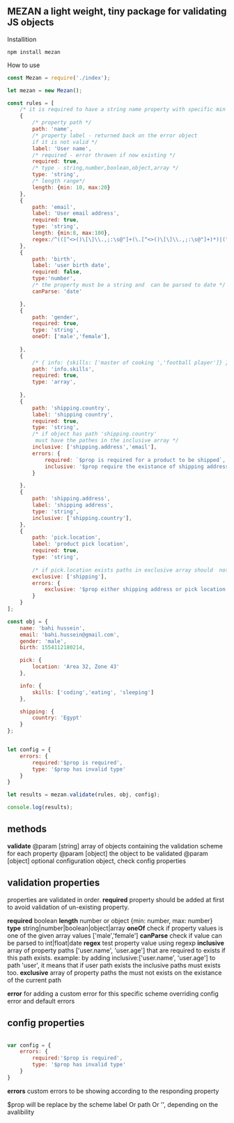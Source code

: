 ## MEZAN a light weight, tiny package for validating JS objects 


Installition 

```
npm install mezan
```

How to use 

```javascript 
const Mezan = require('./index');

let mezan = new Mezan();

const rules = [
    /* it is required to have a string name property with specific min and max length */
    {
        /* property path */
        path: 'name',
        /* property label - returned back on the error object 
        if it is not valid */
        label: 'User name',
        /* required - error throwen if now existing */
        required: true,
        /* type - string,number,boolean,object,array */
        type: 'string',
        /* length range*/ 
        length: {min: 10, max:20}
    },
    {
        path: 'email',
        label: 'User email address',
        required: true,
        type: 'string',
        length: {min:8, max:100},
        regex:/^(([^<>()\[\]\\.,;:\s@"]+(\.[^<>()\[\]\\.,;:\s@"]+)*)|(".+"))@((\[[0-9]{1,3}\.[0-9]{1,3}\.[0-9]{1,3}\.[0-9]{1,3}\])|(([a-zA-Z\-0-9]+\.)+[a-zA-Z]{2,}))$/
    },
    {
        path: 'birth',
        label: 'user birth date',
        required: false,
        type:'number',
        /* the property must be a string and  can be parsed to date */
        canParse: 'date'

    },
    {
        path: 'gender',
        required: true,
        type: 'string',
        oneOf: ['male','female'],
        
    },
    {
        /* { info: {skills: ['master of cooking ','football player']} }*/
        path: 'info.skills',
        required: true,
        type: 'array',
        
    },
    {
        path: 'shipping.country',
        label: 'shipping country',
        required: true,
        type: 'string',
        /* if object has path 'shipping.country'
         must have the pathes in the inclusive array */
        inclusive: ['shipping.address','email'],
        errors: {
            required: `$prop is required for a product to be shipped`,
            inclusive: '$prop require the existance of shipping address and email'
        }

    },
    {
        path: 'shipping.address',
        label: 'shipping address',
        type: 'string',
        inclusive: ['shipping.country'],
    },
    {
        path: 'pick.location',
        label: 'product pick location',
        required: true,
        type: 'string',
        
        /* if pick.location exists paths in exclusive array should  not exists*/
        exclusive: ['shipping'],
        errors: {
            exclusive: '$prop either shipping address or pick location must be submitted'
        }
    }
];

const obj = {
    name: 'bahi hussein',
    email: 'bahi.hussein@gmail.com',
    gender: 'male',
    birth: 1554112180214,

    pick: {
        location: 'Area 32, Zone 43'
    },

    info: {
        skills: ['coding','eating', 'sleeping']
    },

    shipping: {
        country: 'Egypt'
    }
};


let config = {
    errors: {
        required:'$prop is required',
        type: '$prop has invalid type'
    }
}

let results = mezan.validate(rules, obj, config);

console.log(results);
```


## methods 
**validate**
@param [string] array of objects containing the validation scheme for each property 
@param [object] the object to be validated
@param [object] optional configuration object, check config properties 

## validation properties 
properties are validated in order. **required** property should be added at first to avoid validation of un-existing property.

**required** boolean
**length** number or object {min: number, max: number}
**type** string|number|boolean|object|array
**oneOf** check if property values is one of the given array values ['male','female']
**canParse** check if value can be parsed to int|float|date
**regex** test property value using regexp
**inclusive** array of property paths ['user.name', 'user.age'] that are required to exists if this path exists. example: by adding inclusive:['user.name', 'user.age'] to path 'user', it means that if user path exists the inclusive paths must exists too. 
**exclusive** array of property paths the must not exists on the existance of the current path 

**error** for adding a custom error for this specific scheme overriding config error and default errors

## config properties 

```javascript

var config = {
    errors: {
        required:'$prop is required',
        type: '$prop has invalid type'
    }
}

```
**errors** custom errors to be showing according to the responding property 

$prop will be replace by the scheme label Or path Or '', depending on the avalibility 

